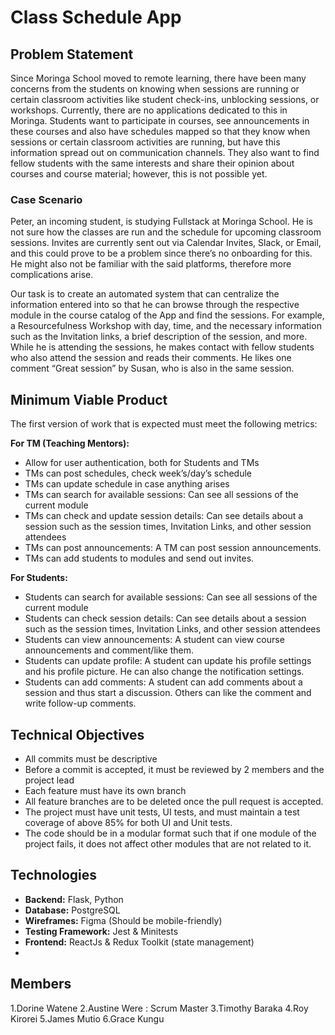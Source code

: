 # Class Schedule App

## Problem Statement

Since Moringa School moved to remote learning, there have been many concerns from the students on knowing when sessions are running or certain classroom activities like student check-ins, unblocking sessions, or workshops. Currently, there are no applications dedicated to this in Moringa. Students want to participate in courses, see announcements in these courses and also have schedules mapped so that they know when sessions or certain classroom activities are running, but have this information spread out on communication channels. They also want to find fellow students with the same interests and share their opinion about courses and course material; however, this is not possible yet.

### Case Scenario

Peter, an incoming student, is studying Fullstack at Moringa School. He is not sure how the classes are run and the schedule for upcoming classroom sessions. Invites are currently sent out via Calendar Invites, Slack, or Email, and this could prove to be a problem since there’s no onboarding for this. He might also not be familiar with the said platforms, therefore more complications arise.

Our task is to create an automated system that can centralize the information entered into so that he can browse through the respective module in the course catalog of the App and find the sessions. For example, a Resourcefulness Workshop with day, time, and the necessary information such as the Invitation links, a brief description of the session, and more. While he is attending the sessions, he makes contact with fellow students who also attend the session and reads their comments. He likes one comment “Great session” by Susan, who is also in the same session.

## Minimum Viable Product

The first version of work that is expected must meet the following metrics:

**For TM (Teaching Mentors):**
- Allow for user authentication, both for Students and TMs
- TMs can post schedules, check week’s/day’s schedule
- TMs can update schedule in case anything arises
- TMs can search for available sessions: Can see all sessions of the current module
- TMs can check and update session details: Can see details about a session such as the session times, Invitation Links, and other session attendees
- TMs can post announcements: A TM can post session announcements.
- TMs can add students to modules and send out invites.

**For Students:**
- Students can search for available sessions: Can see all sessions of the current module
- Students can check session details: Can see details about a session such as the session times, Invitation Links, and other session attendees
- Students can view announcements: A student can view course announcements and comment/like them.
- Students can update profile: A student can update his profile settings and his profile picture. He can also change the notification settings.
- Students can add comments: A student can add comments about a session and thus start a discussion. Others can like the comment and write follow-up comments.

## Technical Objectives

- All commits must be descriptive
- Before a commit is accepted, it must be reviewed by 2 members and the project lead
- Each feature must have its own branch
- All feature branches are to be deleted once the pull request is accepted.
- The project must have unit tests, UI tests, and must maintain a test coverage of above 85% for both UI and Unit tests.
- The code should be in a modular format such that if one module of the project fails, it does not affect other modules that are not related to it.

## Technologies

- **Backend:** Flask, Python
- **Database:** PostgreSQL
- **Wireframes:** Figma (Should be mobile-friendly)
- **Testing Framework:** Jest & Minitests
- **Frontend:** ReactJs & Redux Toolkit (state management)
- 
## Members 

1.Dorine Watene
2.Austine Were : Scrum Master 
3.Timothy Baraka 
4.Roy Kirorei
5.James Mutio
6.Grace Kungu
